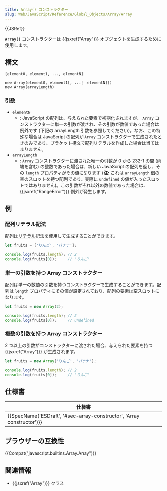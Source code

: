 ```yaml
---
title: Array() コンストラクター
slug: Web/JavaScript/Reference/Global_Objects/Array/Array
---
```


{{JSRef}}

**`Array()`** コンストラクターは {{jsxref("Array")}} オブジェクトを生成するために使用します。

## 構文

```
[element0, element1, ..., elementN]

new Array(element0, element1[, ...[, elementN]])
new Array(arrayLength)
```

### 引数

- `elementN`
  - : JavaScript の配列は、与えられた要素で初期化されますが、 `Array` コンストラクターに単一の引数が渡され、その引数が数値であった場合は例外です (下記の arrayLength 引数を参照してください)。なお、この特殊な場合は JavaScript の配列が `Array` コンストラクターで生成されたときのみであり、ブラケット構文で配列リテラルを作成した場合は当てはまりません。
- `arrayLength`
  - : `Array` コンストラクターに渡された唯一の引数が 0 から 232-1 の間 (両端を含む) の整数であった場合は、新しい JavaScript の配列を返し、その `length` プロパティがその値になります (**注:** これは `arrayLength` 個の空のスロットを持つ配列であり、実際に `undefined` の値が入ったスロットではありません)。この引数がそれ以外の数値であった場合は、 {{jsxref("RangeError")}} 例外が発生します。

## 例

### 配列リテラル記法

配列は[リテラル](/ja/docs/Web/JavaScript/Reference/Lexical_grammar#Array_literals)記法を使用して生成することができます。

```js
let fruits = ['りんご', 'バナナ'];

console.log(fruits.length); // 2
console.log(fruits[0]);     // "りんご"
```

### 単一の引数を持つ Array コンストラクター

配列は単一の数値の引数を持つコンストラクターで生成することができます。配列は `length` プロパティにその値が設定されており、配列の要素は空スロットになります。

```js
let fruits = new Array(2);

console.log(fruits.length); // 2
console.log(fruits[0]);     // undefined
```

### 複数の引数を持つ Array コンストラクター

2 つ以上の引数がコンストラクターに渡された場合、与えられた要素を持つ {{jsxref("Array")}} が生成されます。

```js
let fruits = new Array('りんご', 'バナナ');

console.log(fruits.length); // 2
console.log(fruits[0]);     // "りんご"
```

## 仕様書

| 仕様書                                                                                       |
| -------------------------------------------------------------------------------------------- |
| {{SpecName('ESDraft', '#sec-array-constructor', 'Array constructor')}} |

## ブラウザーの互換性

{{Compat("javascript.builtins.Array.Array")}}

## 関連情報

- {{jsxref("Array")}} クラス
